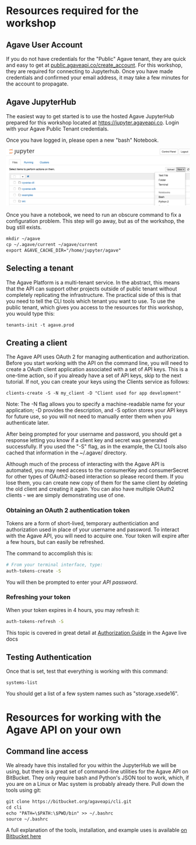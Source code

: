 # Resources required for the workshop

## Agave User Account

If you do not have credentials for the "Public" Agave tenant, they are quick and easy to get at [public.agaveapi.co/create_account](http://public.agaveapi.co/create_account).  For this workshop, they are required for connecting to Jupyterhub.  Once you have made credentials and confirmed your email address, it may take a few minutes for the account to propagate.

## Agave JupyterHub

The easiest way to get started is to use the hosted Agave JupyterHub prepared for this workshop located at https://jupyter.agaveapi.co.  Login with your Agave Public Tenant credentials.

Once you have logged in, please open a new "bash" Notebook.

![Bash Notebook](images/jupyter-bash.png)

Once you have a notebook, we need to run an obscure command to fix a configuration problem.  This step will go away, but as of the workshop, the bug still exists.

```
mkdir ~/agave
cp ~/.agave/current ~/agave/current
export AGAVE_CACHE_DIR="/home/jupyter/agave"
```

## Selecting a tenant

The Agave Platform is a multi-tenant service.  In the abstract, this means that the API can support other projects outside of public tenant without completely replicating the infrastructure.  The practical side of this is that you need to tell the CLI tools which tenant you want to use.  To use the public tenant, which gives you access to the resources for this workshop, you would type this:

```
tenants-init -t agave.prod
```

## Creating a client

The Agave API uses OAuth 2 for managing authentication and authorization. Before you start working with the API on the command line, you will need to create a OAuth client application associated with a set of API keys. This is a one-time action, so if you already have a set of API keys, skip to the next tutorial. If not, you can create your keys using the Clients service as follows:

```
clients-create -S -N my_client -D "Client used for app development"
```

Note: The -N flag allows you to specify a machine-readable name for your application; -D provides the description, and -S option stores your API keys for future use, so you will not need to manually enter them when you authenticate later.

After being prompted for your username and password, you should get a response letting you know if a client key and secret was generated successfully.  If you used the "-S" flag, as in the example, the CLI tools also cached that information in the ~/.agave/ directory.

Although much of the process of interacting with the Agave API is automated, you may need access to the consumerKey and consumerSecret for other types of OAuth2-based interaction so please record them. If you lose them, you can create new copy of them for the same client by deleting the old client and creating it again. You can also have multiple OAuth2 clients - we are simply demonstrating use of one.

### Obtaining an OAuth 2 authentication token

Tokens are a form of short-lived, temporary authenticiation and authorization used in place of your username and password. To interact with the Agave API, you will need to acquire one. Your token will expire after a few hours, but can easily be refreshed.

The command to accomplish this is:

```sh
# From your terminal interface, type:
auth-tokens-create -S
```
You will then be prompted to enter your *API password*.

### Refreshing your token

When your token expires in 4 hours, you may refresh it:

```sh
auth-tokens-refresh -S
```

This topic is covered in great detail at [Authorization Guide](http://agaveapi.co/documentation/authorization-guide/) in the Agave live docs

## Testing Authentication

Once that is set, test that everything is working with this command:

```
systems-list
```

You should get a list of a few system names such as "storage.xsede16".

# Resources for working with the Agave API on your own 

## Command line access

We already have this installed for you within the JupyterHub we will be using, but there is a great set of command-line utilities for the Agave API on BitBucket.  They only require bash and Python's JSON tool to work, which, if you are on a Linux or Mac system is probably already there.  Pull down the tools using git:

```
git clone https://bitbucket.org/agaveapi/cli.git
cd cli
echo "PATH=\$PATH:\$PWD/bin" >> ~/.bashrc
source ~/.bashrc
```

A full explanation of the tools, installation, and example uses is available [on Bitbucket here](https://bitbucket.org/agaveapi/cli)


